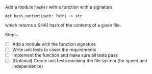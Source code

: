 Add a module `hasher` with a function with a signature 

```def hash_content(path: Path) -> str```

which returns a SHA1 hash of the contents of a given file.

Steps:

* [ ] Add a module with the function signature 
* [ ] Write unit tests to cover the requirements
* [ ] Implement the function and make sure all tests pass
* [ ] (Optional) Create unit tests mocking the file system (for speed and independence)
